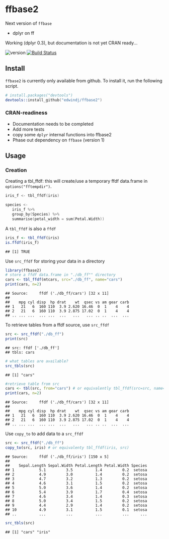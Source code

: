 ffbase2
=======

Next version of `ffbase`
- dplyr on ff

Working (dplyr 0.3), but documentation is not yet CRAN ready...

![version](http://cranlogs.r-pkg.org/badges/version/ffbase2)
[![Build Status](https://travis-ci.org/edwindj/ffbase2.svg?branch=master)](https://travis-ci.org/edwindj/ffbase2)

## Install

`ffbase2` is currently only available from github. To install it, run the following
script.
```S
# install.packages("devtools")
devtools::install_github("edwindj/ffbase2")
```

### CRAN-readiness

- Documentation needs to be completed
- Add more tests
- copy some `dplyr` internal functions into ffbase2
- Phase out dependency on `ffbase` (version 1)

## Usage

### Creation
Creating a tbl_ffdf: this will create/use a temporary ffdf data.frame in 
`options("fftempdir")`.

```S
iris_f <- tbl_ffdf(iris)

species <- 
   iris_f %>%
   group_by(Species) %>%
   summarise(petal_width = sum(Petal.Width))
```

A `tbl_ffdf` is also a `ffdf`

```r
iris_f <- tbl_ffdf(iris)
is.ffdf(iris_f)
```

```
## [1] TRUE
```

Use `src_ffdf` for storing your data in a directory 

```r
library(ffbase2)
# store a ffdf data.frame in "./db_ff"" directory
cars <- tbl_ffdf(mtcars, src="./db_ff", name="cars")
print(cars, n=2)
```

```
## Source:     ffdf ('./db_ff/cars') [32 x 11]
## 
##    mpg cyl disp  hp drat    wt  qsec vs am gear carb
## 1   21   6  160 110  3.9 2.620 16.46  0  1    4    4
## 2   21   6  160 110  3.9 2.875 17.02  0  1    4    4
## .. ... ...  ... ...  ...   ...   ... .. ..  ...  ...
```

To retrieve tables from a ffdf source, use `src_ffdf`

```r
src <- src_ffdf("./db_ff")
print(src) 
```

```
## src: ffdf ['./db_ff']
## tbls: cars
```

```r
# what tables are available?
src_tbls(src)
```

```
## [1] "cars"
```

```r
#retrieve table from src 
cars <- tbl(src, from="cars") # or equivalently tbl_ffdf(src=src, name="cars")
print(cars, n=2)
```

```
## Source:     ffdf ('./db_ff/cars') [32 x 11]
## 
##    mpg cyl disp  hp drat    wt  qsec vs am gear carb
## 1   21   6  160 110  3.9 2.620 16.46  0  1    4    4
## 2   21   6  160 110  3.9 2.875 17.02  0  1    4    4
## .. ... ...  ... ...  ...   ...   ... .. ..  ...  ...
```

Use `copy_to` to add data to a `src_ffdf`

```r
src <- src_ffdf("./db_ff")
copy_to(src, iris) # or equivalenty tbl_ffdf(iris, src)
```

```
## Source:     ffdf ('./db_ff/iris') [150 x 5]
## 
##    Sepal.Length Sepal.Width Petal.Length Petal.Width Species
## 1           5.1         3.5          1.4         0.2  setosa
## 2           4.9         3.0          1.4         0.2  setosa
## 3           4.7         3.2          1.3         0.2  setosa
## 4           4.6         3.1          1.5         0.2  setosa
## 5           5.0         3.6          1.4         0.2  setosa
## 6           5.4         3.9          1.7         0.4  setosa
## 7           4.6         3.4          1.4         0.3  setosa
## 8           5.0         3.4          1.5         0.2  setosa
## 9           4.4         2.9          1.4         0.2  setosa
## 10          4.9         3.1          1.5         0.1  setosa
## ..          ...         ...          ...         ...     ...
```

```r
src_tbls(src)
```

```
## [1] "cars" "iris"
```

